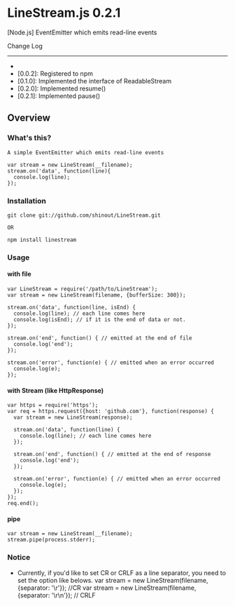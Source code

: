 LineStream.js 0.2.1
==========
[Node.js] EventEmitter which emits read-line events

Change Log

----------------
* [0.0.1]: Release
* [0.0.2]: Registered to npm
* [0.1.0]: Implemented the interface of ReadableStream
* [0.2.0]: Implemented resume()
* [0.2.1]: Implemented pause()

Overview
----------------
### What's this? ###
    A simple EventEmitter which emits read-line events
    
    var stream = new LineStream(__filename);
    stream.on('data', function(line){
      console.log(line);
    });


### Installation ###
    git clone git://github.com/shinout/LineStream.git

    OR

    npm install linestream

### Usage ###
#### with file ####
    var LineStream = require('/path/to/LineStream');
    var stream = new LineStream(filename, {bufferSize: 300});

    stream.on('data', function(line, isEnd) {
      console.log(line); // each line comes here
      console.log(isEnd); // if it is the end of data or not.
    });

    stream.on('end', function() { // emitted at the end of file
      console.log('end');
    });

    stream.on('error', function(e) { // emitted when an error occurred
      console.log(e);
    });



#### with Stream (like HttpResponse) ####
    var https = require('https');
    var req = https.request({host: 'github.com'}, function(response) {
      var stream = new LineStream(response);

      stream.on('data', function(line) {
        console.log(line); // each line comes here
      });

      stream.on('end', function() { // emitted at the end of response
        console.log('end'); 
      });

      stream.on('error', function(e) { // emitted when an error occurred
        console.log(e);
      });
    });
    req.end();

#### pipe  ####
    var stream = new LineStream(__filename);
    stream.pipe(process.stderr);

### Notice ###
* Currently, if you'd like to set CR or CRLF as a line separator, 
you need to set the option like belows.
    var stream = new LineStream(filename, {separator: '\r'});   //CR
    var stream = new LineStream(filename, {separator: '\r\n'}); // CRLF